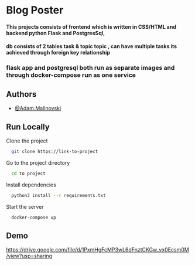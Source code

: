 
# Blog Poster

#### This projects consists of frontend which is written in CSS/HTML and backend python Flask and PostgresSql, 

#### db consists of 2 tables task & topic topic , can have multiple tasks its achieved through foreign key relationship


### flask app and postgresql both run as separate images and through docker-compose run as one service



## Authors

- [@Adam.Malinovski](https://www.github.com/Adammm934)


## Run Locally

Clone the project

```bash
  git clone https://link-to-project
```

Go to the project directory

```bash
  cd to project
```

Install dependencies

```bash
  python3 install --r requirements.txt
```

Start the server

```bash
  docker-compose up
```


## Demo

https://drive.google.com/file/d/1PxmHgFcMP3wL6dFnztCKGw_vx0Ecsm0M/view?usp=sharing


